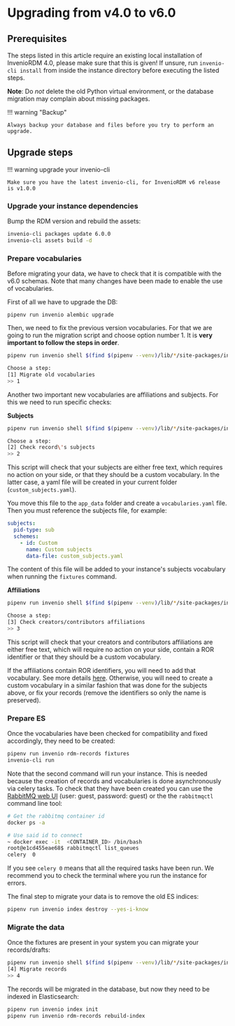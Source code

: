 # Upgrading from v4.0 to v6.0

## Prerequisites

The steps listed in this article require an existing local installation of
InvenioRDM 4.0, please make sure that this is given! If unsure, run
`invenio-cli install` from inside the instance directory before executing the
listed steps.

**Note**: Do *not* delete the old Python virtual environment, or the database
migration may complain about missing packages.

!!! warning "Backup"

    Always backup your database and files before you try to perform an upgrade.

## Upgrade steps

!!! warning upgrade your invenio-cli

    Make sure you have the latest invenio-cli, for InvenioRDM v6 release is v1.0.0

### Upgrade your instance dependencies

Bump the RDM version and rebuild the assets:

```bash
invenio-cli packages update 6.0.0
invenio-cli assets build -d
```

### Prepare vocabularies

Before migrating your data, we have to check that it is compatible with the
v6.0 schemas. Note that many changes have been made to enable the use of
vocabularies.

First of all we have to upgrade the DB:

```
pipenv run invenio alembic upgrade
```

Then, we need to fix the previous version vocabularies. For that we are going
to run the migration script and choose option number 1. It is **very important
to follow the steps in order**.

```bash
pipenv run invenio shell $(find $(pipenv --venv)/lib/*/site-packages/invenio_app_rdm -name migrate_4_0_to_6_0.py)

Choose a step:
[1] Migrate old vocabularies
>> 1
```

Another two important new vocabularies are affiliations and subjects. For this
we need to run specific checks:

**Subjects**

```bash
pipenv run invenio shell $(find $(pipenv --venv)/lib/*/site-packages/invenio_app_rdm -name migrate_4_0_to_6_0.py)

Choose a step:
[2] Check record\'s subjects
>> 2
```

This script will check that your subjects are either free text, which requires
no action on your side, or that they should be a custom vocabulary. In the
latter case, a yaml file will be created in your current folder (`custom_subjects.yaml`).

You move this file to the `app_data` folder and create a `vocabularies.yaml`
file. Then you must reference the subjects file, for example:

```yaml
subjects:
  pid-type: sub
  schemes:
    - id: Custom
      name: Custom subjects
      data-file: custom_subjects.yaml
```

The content of this file will be added to your instance's subjects vocabulary
when running the `fixtures` command.

**Affiliations**

```bash
pipenv run invenio shell $(find $(pipenv --venv)/lib/*/site-packages/invenio_app_rdm -name migrate_4_0_to_6_0.py)

Choose a step:
[3] Check creators/contributors affiliations
>> 3
```

This script will check that your creators and contributors affiliations are
either free text, which will require no action on your side, contain a ROR
identifier or that they should be a custom vocabulary.

If the affiliations contain ROR identifiers, you will need to add that
vocabulary. See more details [here](../../customize/vocabularies/affiliations.md). Otherwise, you will need to create a
custom vocabulary in a similar fashion that was done for the subjects above,
or fix your records (remove the identifiers so only the name is preserved).

### Prepare ES

Once the vocabularies have been checked for compatibility and fixed
accordingly, they need to be created:

```bash
pipenv run invenio rdm-records fixtures
invenio-cli run
```

Note that the second command will run your instance. This is needed because
the creation of records and vocabularies is done asynchronously via celery
tasks. To check that they have been created you can use the [RabbitMQ web UI](http://127.0.0.1:15672/) (user: guest, password: guest) or the the `rabbitmqctl`
command line tool:

```bash
# Get the rabbitmq container id
docker ps -a

# Use said id to connect
~ docker exec -it  <CONTAINER_ID> /bin/bash
root@e1cd455eae68$ rabbitmqctl list_queues
celery	0
```

If you see `celery 0` means that all the required tasks have been run. We
recommend you to check the terminal where you run the instance for errors.

The final step to migrate your data is to remove the old ES indices:

```bash
pipenv run invenio index destroy --yes-i-know
```

### Migrate the data

Once the fixtures are present in your system you can migrate your records/drafts:

```bash
pipenv run invenio shell $(find $(pipenv --venv)/lib/*/site-packages/invenio_app_rdm -name migrate_4_0_to_6_0.py)
[4] Migrate records
>> 4
```

The records will be migrated in the database, but now they need to be indexed
in Elasticsearch:

```bash
pipenv run invenio index init
pipenv run invenio rdm-records rebuild-index
```
